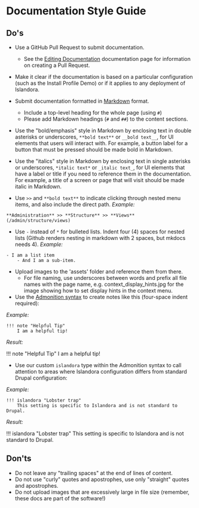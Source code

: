 # Documentation Style Guide

## Do's

- Use a GitHub Pull Request to submit documentation.
    - See the [Editing Documentation](https://islandora.github.io/documentation/contributing/editing-docs/) documentation page for information on creating a Pull Request.
- Make it clear if the documentation is based on a particular configuration (such as the Install Profile Demo) or if it applies to any deployment of Islandora.
- Submit documentation formatted in [Markdown](https://en.wikipedia.org/wiki/Markdown) format.
    - Include a top-level heading for the whole page (using `#`)
    - Please add Markdown headings (`#` and `##`) to the content sections.

- Use the "bold/emphasis" style in Markdown by enclosing text in double asterisks or underscores, `**bold text**` or `__bold text__`, for UI elements that users will interact with. For example, a button label for a button that must be pressed should be made bold in Markdown.
- Use the "italics" style in Markdown by enclosing text in single asterisks or underscores, `*italic text*` or `_italic text_`, for UI elements that have a label or title if you need to reference them in the documentation. For example, a title of a screen or page that will visit should be made italic in Markdown.
- Use `>>` and `**bold text**` to indicate clicking through nested menu items, and also include the direct path. _Example:_
```
**Administration** >> **Structure** >> **Views** (/admin/structure/views)
```
- Use `-` instead of `*` for bulleted lists. Indent four (4) spaces for nested lists (Github renders nesting in markdown with 2 spaces, but mkdocs needs 4).
_Example:_
```
- I am a list item
    - And I am a sub-item.
```
- Upload images to the 'assets' folder and reference them from there.
    - For file naming, use underscores between words and prefix all file names with the page name, e.g. context_display_hints.jpg for the image showing how to set display hints in the context menu.
- Use the [Admonition syntax](https://squidfunk.github.io/mkdocs-material/reference/admonitions/) to create notes like this (four-space indent required):

_Example:_

```
!!! note "Helpful Tip"
    I am a helpful tip!
```

_Result:_

!!! note "Helpful Tip"
    I am a helpful tip!

- Use our custom `islandora` type within the Admonition syntax to call attention to areas where Islandora configuration differs from standard Drupal configuration:

_Example:_

```
!!! islandora "Lobster trap"
    This setting is specific to Islandora and is not standard to Drupal.

```

_Result:_

!!! islandora "Lobster trap"
    This setting is specific to Islandora and is not standard to Drupal.

## Don'ts

- Do not leave any "trailing spaces" at the end of lines of content.
- Do not use "curly" quotes and apostrophes, use only "straight" quotes and apostrophes.
- Do not upload images that are excessively large in file size (remember, these docs are part of the software!)
